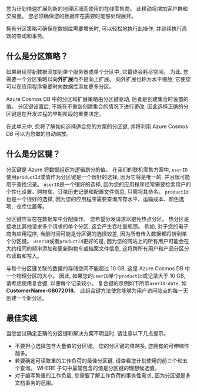 您为计划快速扩展到新的地理区域而使用的在线零售商。 此移动将增加客户群和交易量。 您必须确保您的数据库在需要时能够处理展开。

拥有分区策略可确保在数据库需要增长时, 可以轻松地执行此操作, 并继续执行高效的查询和事务。

## <a name="what-is-a-partition-strategy"></a>什么是分区策略？

如果继续将新数据添加到单个服务器或单个分区中, 它最终会耗尽空间。 为此, 您需要一个分区策略以向**外扩展**而不是向上扩展。 向外扩展也称为水平缩放, 它使您可以在应用程序需要时向数据库添加更多分区。

Azure Cosmos DB 中的分区和扩展策略由分区键驱动, 后者是创建集合时设置的值。 分区键设置后, 不能在不重新创建集合的情况下进行更改, 因此选择正确的分区键是在开发过程的早期阶段的重要决定。  

在此单元中, 您将了解如何选择适合您的方案的分区键, 并将利用 Azure Cosmos DB 可以为您做的自动缩放。

## <a name="what-is-a-partition-key"></a>什么是分区键？

分区键是 Azure 将数据组织为逻辑划分的值。 在我们的联机零售方案中, `userID`使用`productId`或值作为分区键是一个很好的选择, 因为它将是唯一的, 并且很可能用于查找记录。 `userID`是一个很好的选择, 因为您的应用程序经常需要检索用户的个性化设置、购物车、订单历史记录和配置文件信息, 只需将其命名。 `productId`也是一个很好的选择, 因为您的应用程序需要查询库存水平、运输成本、颜色选项、仓库位置等。

分区键应旨在在数据库中分配操作。 您希望分发请求以避免热点分区。 热分区是接收比其他请求多个请求的单个分区, 这会产生吞吐量瓶颈。 例如, 对于您的电子商务应用程序, 当前时间可能是分区键的选择较差, 因为所有传入数据都将转到单个分区键。 `userID`或者`productId`更好的是, 因为您的网站上的所有用户可能会在大约相同的频率添加和更新购物车或档案文件信息, 这将跨所有用户和产品分区分布读取和写入。

与每个分区键关联的数据的存储空间不能超过 10 GB, 这是 Azure Cosmos DB 中一个物理分区的大小。 因此, 如果您的`userID`单个`productId`或记录大于 10 GB, 请考虑使用复合键, 以便每个记录较小。 复合键的示例如下所示`userID-date`, 如**CustomerName-08072018**。 此组合键方法使您能够为用户访问站点的每一天创建一个新分区。

## <a name="best-practices"></a>最佳实践

当您尝试确定正确的分区键和解决方案不明显时, 请注意以下几点提示。

- 不要担心选择包含大量值的分区键。 您的分区键的值越多, 您拥有的可伸缩性越多。
- 若要确定可读繁重的工作负荷的最佳分区键, 请查看您计划使用的前三个和五个查询。 WHERE 子句中最常包含的值是分区键的理想候选值。
- 对于编写繁重的工作负载, 您需要了解工作负荷的事务性需求, 因为分区键是多文档事务的范围。
